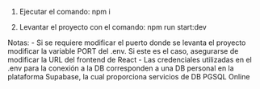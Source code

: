 1. Ejecutar el comando: npm i

2. Levantar el proyecto con el comando: npm run start:dev

Notas: 
    -   Si se requiere modificar el puerto donde se levanta el proyecto modificar la variable PORT del .env. Si este es el caso, asegurarse de modificar la URL del frontend de React
    -   Las credenciales utilizadas en el .env para la conexión a la DB corresponden a una DB personal en la plataforma Supabase, la cual proporciona servicios de DB PGSQL Online
